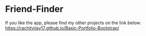 # Friend-Finder
If you like the app, please find my other projects on the link below:
https://rachitvijay17.github.io/Basic-Portfolio-Bootstrap/
